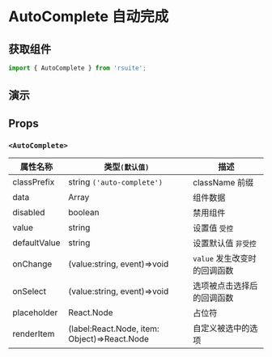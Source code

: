 # AutoComplete 自动完成 [<i class="icon icon-edit2" ></i>](https://github.com/rsuite/rsuite.github.io/blob/master/src/components/auto-complete/index.md)

## 获取组件

```js
import { AutoComplete } from 'rsuite';
```

## 演示

<!--{demo}-->

## Props

### `<AutoComplete>`

| 属性名称     | 类型`(默认值)`                               | 描述                         |
| ------------ | -------------------------------------------- | ---------------------------- |
| classPrefix  | string `('auto-complete')`                   | className 前缀               |
| data         | Array<string>                                | 组件数据                     |
| disabled     | boolean                                      | 禁用组件                     |
| value        | string                                       | 设置值 `受控`                |
| defaultValue | string                                       | 设置默认值 `非受控`          |
| onChange     | (value:string, event)=>void                  | `value` 发生改变时的回调函数 |
| onSelect     | (value:string, event)=>void                  | 选项被点击选择后的回调函数   |
| placeholder  | React.Node                                   | 占位符                       |
| renderItem   | (label:React.Node, item: Object)=>React.Node | 自定义被选中的选项           |
